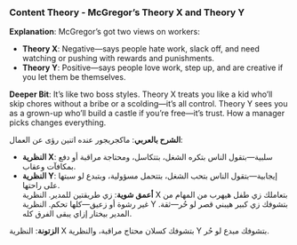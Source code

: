 ### Content Theory - McGregor’s Theory X and Theory Y

**Explanation**: McGregor’s got two views on workers:

- **Theory X**: Negative—says people hate work, slack off, and need watching or pushing with rewards and punishments.
- **Theory Y**: Positive—says people love work, step up, and are creative if you let them be themselves.

**Deeper Bit**: It’s like two boss styles. Theory X treats you like a kid who’ll skip chores without a bribe or a scolding—it’s all control. Theory Y sees you as a grown-up who’ll build a castle if you’re free—it’s trust. How a manager picks changes everything.

**الشرح بالعربي**: ماكجريجور عنده اتنين رؤى عن العمال:

- **النظرية X**: سلبية—بتقول الناس بتكره الشغل، بتتكاسل، ومحتاجة مراقبة أو دفع بمكافآت وعقاب.
- **النظرية Y**: إيجابية—بتقول الناس بتحب الشغل، بتتحمل مسؤولية، وبتبدع لو سبتها على راحتها.  
    **أعمق شوية**: زي طريقتين للمدير. النظرية X بتعاملك زي طفل هيهرب من المهام من غير رشوة أو زعيق—كلها تحكم. النظرية Y بتشوفك زي كبير هيبني قصر لو حُر—ثقة. المدير بيختار إزاي يبقى الفرق كله.

**الزتونة**: النظرية X بتشوفك كسلان محتاج مراقبة، والنظرية Y بتشوفك مبدع لو حُر.